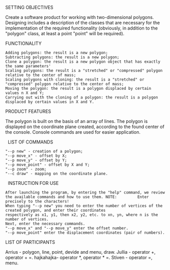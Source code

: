 SETTING OBJECTIVES 

Create a software product for working with two-dimensional polygons. Designing includes a description of the classes that are necessary for the implementation of the required functionality (obviously, in addition to the "polygon" class, at least a point "point" will be required).

 FUNCTIONALITY 

    Adding polygons: the result is a new polygon;
    Subtracting polygons: the result is a new polygon;
    Clone a polygon: the result is a new polygon object that has exactly the same parameters'
    Scaling polygons: the result is a "stretched" or "compressed" polygon relative to the center of mass;
    Scaling polygons with cloning: the result is a "stretched" or "compressed" polygon relative to the center of mass;
    Moving the polygon: the result is a polygon displaced by certain values n X and Y;
    Carrying out with the cloning of a polygon: the result is a polygon displaced by certain values in X and Y.

PRODUCT FEATURES 

   The polygon is built on the basis of an array of lines.
   The polygon is displayed on the coordinate plane created, according to the found center of the console. Console commands are    used for easier application.
 

 
LIST OF COMMANDS

    "--p new" - creation of a polygon;
    "--p move_x" - offset by X;
    "--p move_y" - offset by Y;
    "--p move_point" - offset by X and Y;
    "--p zoom" - zoom;
    "--c draw" - mapping on the coordinate plane.
 
 INSTRUCTION FOR USE
 
    After launching the program, by entering the "help" command, we review the available commands and how to use them. NOTE:         Enter precisely to the characters!
    When typing "--p new" you need to enter the number of vertices of the created polygon, and enter their coordinates               respectively as x1, y1, then x2, y2, etc. to xn, yn, where n is the number of vertices.
    Next, enter the necessary commands.
    "--p move_x" and "--p move_y" enter the offset number.
    "--p move_point" enter the displacement coordinates (pair of numbers).

LIST OF PARTICIPANTS

   Arrius - polygon, line, point, devide and menu, draw.
   Jullia - operator +, operator + =.
   hajkahajka- operator *, operator * =.
   Stiven - operator =, menu.
